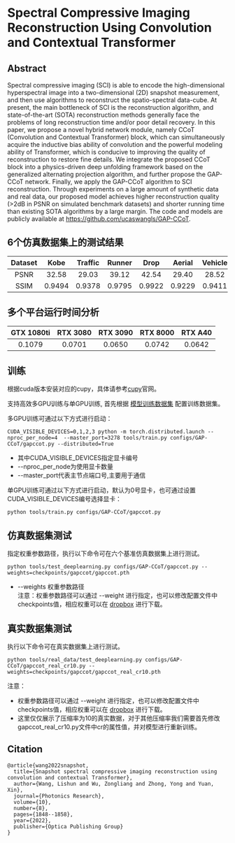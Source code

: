 # Spectral Compressive Imaging Reconstruction Using Convolution and Contextual Transformer 
## Abstract
Spectral compressive imaging (SCI) is able to encode the high-dimensional hyperspectral image
into a two-dimensional (2D) snapshot measurement, and then use algorithms to reconstruct
the spatio-spectral data-cube. At present, the main bottleneck of SCI is the reconstruction
algorithm, and state-of-the-art (SOTA) reconstruction methods generally face the problems of
long reconstruction time and/or poor detail recovery. In this paper, we propose a novel hybrid
network module, namely CCoT (Convolution and Contextual Transformer) block, which can
simultaneously acquire the inductive bias ability of convolution and the powerful modeling
ability of Transformer, which is conducive to improving the quality of reconstruction to restore
fine details. We integrate the proposed CCoT block into a physics-driven deep unfolding
framework based on the generalized alternating projection algorithm, and further propose the
GAP-CCoT network. Finally, we apply the GAP-CCoT algorithm to SCI reconstruction. Through
experiments on a large amount of synthetic data and real data, our proposed model achieves
higher reconstruction quality (>2dB in PSNR on simulated benchmark datasets) and shorter
running time than existing SOTA algorithms by a large margin. The code and models are publicly
available at https://github.com/ucaswangls/GAP-CCoT.

## 6个仿真数据集上的测试结果
|Dataset|Kobe  |Traffic|Runner| Drop  | Aerial | Vehicle|Average|
|:----:|:----: |:----:|:-----:|:----:  | :-----:|:----: |:----:|
|PSNR | 32.58| 29.03| 39.12 | 42.54 |  29.40| 28.52|  33.53| 
|SSIM |0.9494|0.9378|0.9795|0.9922|0.9229|0.9411|0.9538|

## 多个平台运行时间分析
|GTX 1080ti |RTX 3080 |RTX 3090 | RTX 8000 | RTX A40|
|:---------:|:------: |:-------:|:-------:|:------:|
|  0.1079   | 0.0701  |  0.0650 |  0.0742 |  0.0642|

## 训练
根据cuda版本安装对应的cupy，具体请参考[cupy](https://cupy.dev/)官网。

支持高效多GPU训练与单GPU训练, 首先根据 [模型训练数据集](../../docs/add_datasets_cn.md) 配置训练数据集。

多GPU训练可通过以下方式进行启动：
```
CUDA_VISIBLE_DEVICES=0,1,2,3 python -m torch.distributed.launch --nproc_per_node=4  --master_port=3278 tools/train.py configs/GAP-CCoT/gapccot.py --distributed=True
```
* 其中CUDA_VISIBLE_DEVICES指定显卡编号  
* --nproc_per_node为使用显卡数量  
* --master_port代表主节点端口号,主要用于通信

单GPU训练可通过以下方式进行启动，默认为0号显卡，也可通过设置CUDA_VISIBLE_DEVICES编号选择显卡：
```
python tools/train.py configs/GAP-CCoT/gapccot.py
```

## 仿真数据集测试
指定权重参数路径，执行以下命令可在六个基准仿真数据集上进行测试。
```
python tools/test_deeplearning.py configs/GAP-CCoT/gapccot.py --weights=checkpoints/gapccot/gapccot.pth
```
* --weights 权重参数路径  
注意：权重参数路径可以通过 --weight 进行指定，也可以修改配置文件中checkpoints值，相应权重可以在 [dropbox](https://www.dropbox.com/sh/96nf7jzabhqj4mh/AAB09QXrNGi_kujDDnWn6G32a?dl=0) 进行下载。

## 真实数据集测试
执行以下命令可在真实数据集上进行测试。
```
python tools/real_data/test_deeplearning.py configs/GAP-CCoT/gapccot_real_cr10.py --weights=checkpoints/gapccot/gapccot_real_cr10.pth

```
注意：
* 权重参数路径可以通过 --weight 进行指定，也可以修改配置文件中checkpoints值，相应权重可以在 [dropbox](https://www.dropbox.com/sh/96nf7jzabhqj4mh/AAB09QXrNGi_kujDDnWn6G32a?dl=0) 进行下载。
* 这里仅仅展示了压缩率为10的真实数据，对于其他压缩率我们需要首先修改gapccot_real_cr10.py文件中cr的属性值，并对模型进行重新训练。
## Citation
```
@article{wang2022snapshot,
  title={Snapshot spectral compressive imaging reconstruction using convolution and contextual Transformer},
  author={Wang, Lishun and Wu, Zongliang and Zhong, Yong and Yuan, Xin},
  journal={Photonics Research},
  volume={10},
  number={8},
  pages={1848--1858},
  year={2022},
  publisher={Optica Publishing Group}
}
```